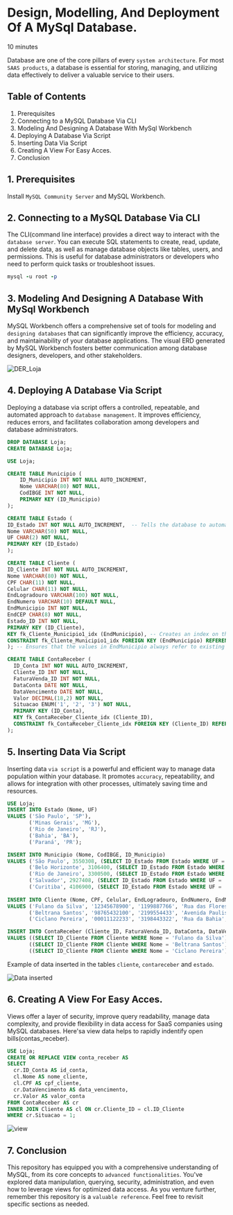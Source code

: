 # Design, Modelling, And Deployment Of A MySql Database.

10 minutes

Database are one of the core pillars of every `system architecture`. For most `SAAS products`, a database is essential for storing, managing, and utilizing data effectively to deliver a valuable service to their users. 

## Table of Contents
1. Prerequisites
2. Connecting to a MySQL Database Via CLI
3. Modeling And Designing A Database With MySql Workbench
4. Deploying A Database Via Script
5. Inserting Data Via Script
6. Creating A View For Easy Acces.
7. Conclusion

## 1. Prerequisites

Install `MySQL Community Server` and MySQL Workbench.

## 2. Connecting to a MySQL Database Via CLI

The CLI(command line interface) provides a direct way to interact with the `database server`. You can execute SQL statements to create, read, update, and delete data, as well as manage database objects like tables, users, and permissions. This is useful for database administrators or developers who need to perform quick tasks or troubleshoot issues.

```ruby
mysql -u root -p
```

## 3. Modeling And Designing A Database With MySql Workbench

MySQL Workbench offers a comprehensive set of tools for modeling and `designing databases` that can significantly improve the efficiency, accuracy, and maintainability of your database applications. The visual ERD generated by MySQL Workbench fosters better communication among database designers, developers, and other stakeholders.

![DER_Loja](https://github.com/AleMorales9011/ForgeOps/blob/90f5aff585b8dfc155c6d801bb1f04f63da8f8b3/010-IMAGES/der_database_loja.png)

## 4. Deploying A Database Via Script

Deploying a database via script offers a controlled, repeatable, and automated approach to `database management`. It  improves efficiency, reduces errors, and facilitates collaboration among developers and database administrators.

```sql
DROP DATABASE Loja;
CREATE DATABASE Loja;

USE Loja;

CREATE TABLE Municipio (
    ID_Municipio INT NOT NULL AUTO_INCREMENT,
    Nome VARCHAR(80) NOT NULL,
    CodIBGE INT NOT NULL,
    PRIMARY KEY (ID_Municipio)
);

CREATE TABLE Estado (
ID_Estado INT NOT NULL AUTO_INCREMENT,  -- Tells the database to automatically generate a unique number for this column whenever a new record is inserted--
Nome VARCHAR(50) NOT NULL,
UF CHAR(2) NOT NULL,
PRIMARY KEY (ID_Estado)
);

CREATE TABLE Cliente (
ID_Cliente INT NOT NULL AUTO_INCREMENT,
Nome VARCHAR(80) NOT NULL,
CPF CHAR(11) NOT NULL,
Celular CHAR(11) NOT NULL,
EndLogradouro VARCHAR(100) NOT NULL,
EndNumero VARCHAR(10) DEFAULT NULL,
EndMunicipio INT NOT NULL,
EndCEP CHAR(8) NOT NULL,
Estado_ID INT NOT NULL,
PRIMARY KEY (ID_Cliente),
KEY fk_Cliente_Municipio1_idx (EndMunicipio), -- Creates an index on the EndMunicipio--
CONSTRAINT fk_Cliente_Municipio1_idx FOREIGN KEY (EndMunicipio) REFERENCES Municipio (ID_Municipio) 
); -- Ensures that the values in EndMunicipio always refer to existing municipalities --

CREATE TABLE ContaReceber (
  ID_Conta INT NOT NULL AUTO_INCREMENT,
  Cliente_ID INT NOT NULL,
  FaturaVenda_ID INT NOT NULL,
  DataConta DATE NOT NULL,
  DataVencimento DATE NOT NULL,
  Valor DECIMAL(18,2) NOT NULL,
  Situacao ENUM('1', '2', '3') NOT NULL,
  PRIMARY KEY (ID_Conta),
  KEY fk_ContaReceber_Cliente_idx (Cliente_ID),
  CONSTRAINT fk_ContaReceber_Cliente_idx FOREIGN KEY (Cliente_ID) REFERENCES Cliente (ID_Cliente)
);
```

## 5. Inserting Data Via Script

Inserting data `via script` is a powerful and efficient way to manage data population within your database. It promotes `accuracy`, repeatability, and allows for integration with other processes, ultimately saving time and resources.

```sql
USE Loja;
INSERT INTO Estado (Nome, UF)
VALUES ('São Paulo', 'SP'),
       ('Minas Gerais', 'MG'),
       ('Rio de Janeiro', 'RJ'),
       ('Bahia', 'BA'),
       ('Paraná', 'PR');

INSERT INTO Municipio (Nome, CodIBGE, ID_Municipio)
VALUES ('São Paulo', 3550308, (SELECT ID_Estado FROM Estado WHERE UF = 'SP')),
       ('Belo Horizonte', 3106400, (SELECT ID_Estado FROM Estado WHERE UF = 'MG')),
       ('Rio de Janeiro', 3300500, (SELECT ID_Estado FROM Estado WHERE UF = 'RJ')),
       ('Salvador', 2927408, (SELECT ID_Estado FROM Estado WHERE UF = 'BA')),
       ('Curitiba', 4106900, (SELECT ID_Estado FROM Estado WHERE UF = 'PR'));
       
INSERT INTO Cliente (Nome, CPF, Celular, EndLogradouro, EndNumero, EndMunicipio, EndCEP, Estado_ID)
VALUES ('Fulano da Silva', '12345678900', '1199887766', 'Rua das Flores', '123', (SELECT ID_Municipio FROM Municipio WHERE Nome = 'São Paulo'), '01001000', (SELECT ID_Estado FROM Estado WHERE UF = 'SP')),
       ('Beltrana Santos', '98765432100', '2199554433', 'Avenida Paulista', '500', (SELECT ID_Municipio FROM Municipio WHERE Nome = 'Rio de Janeiro'), '20730000', (SELECT ID_Estado FROM Estado WHERE UF = 'RJ')),
       ('Ciclano Pereira', '00011122233', '3198443322', 'Rua da Bahia', '789', (SELECT ID_Municipio FROM Municipio WHERE Nome = 'Salvador'), '40000000', (SELECT ID_Estado FROM Estado WHERE UF = 'BA'));

INSERT INTO ContaReceber (Cliente_ID, FaturaVenda_ID, DataConta, DataVencimento, Valor, Situacao)
VALUES ((SELECT ID_Cliente FROM Cliente WHERE Nome = 'Fulano da Silva'), 1, '2024-06-01', '2024-06-30', 1000.00, '1'), 
       ((SELECT ID_Cliente FROM Cliente WHERE Nome = 'Beltrana Santos'), 2, '2024-06-02', '2024-07-15', 500.50, '2'),
       ((SELECT ID_Cliente FROM Cliente WHERE Nome = 'Ciclano Pereira'), 3, '2024-06-03', '2024-07-31', 2500.75, '3');

```
Example of data inserted in the tables `cliente`, `contareceber` and `estado`.

![Data inserted](https://github.com/AleMorales9011/ForgeOps/blob/cc37cc5792f71166db6566f4d35b79ab0a47f013/010-IMAGES/select_cliente.jpg)

## 6. Creating A View For Easy Acces.

Views offer a layer of security, improve query readability, manage data complexity, and provide flexibility in data access for SaaS companies using MySQL databases. Here'sa view data helps to rapidly indentify open bills(contas_receber).

```sql
USE Loja;
CREATE OR REPLACE VIEW conta_receber AS
SELECT
  cr.ID_Conta AS id_conta,
  cl.Nome AS nome_cliente,
  cl.CPF AS cpf_cliente,
  cr.DataVencimento AS data_vencimento,
  cr.Valor AS valor_conta
FROM ContaReceber AS cr
INNER JOIN Cliente AS cl ON cr.Cliente_ID = cl.ID_Cliente
WHERE cr.Situacao = 1;
```
![view](https://github.com/AleMorales9011/ForgeOps/blob/c4d48b5979822a7da030d6242474d34450fea6ac/010-IMAGES/View.jpg)

## 7. Conclusion

This repository has equipped you with a comprehensive understanding of MySQL, from its core concepts to `advanced functionalities`. You've explored data manipulation, querying, security, administration, and even how to leverage views for optimized data access. As you venture further, remember this repository is a `valuable reference`.  Feel free to revisit specific sections as needed.


